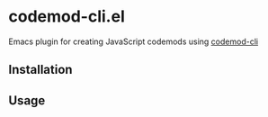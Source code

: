 # codemod-cli.el

Emacs plugin for creating JavaScript codemods using [codemod-cli](https://github.com/rwjblue/codemod-cli)

## Installation


## Usage
